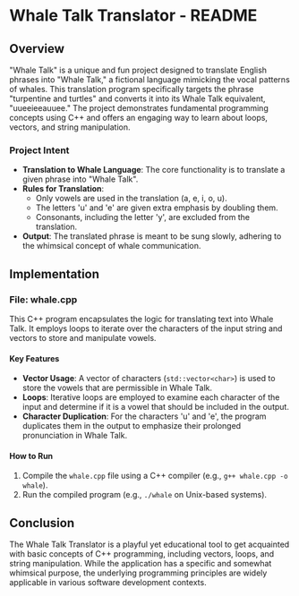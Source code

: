 # Whale Talk Translator - README

## Overview

"Whale Talk" is a unique and fun project designed to translate English phrases into "Whale Talk," a fictional language mimicking the vocal patterns of whales. This translation program specifically targets the phrase "turpentine and turtles" and converts it into its Whale Talk equivalent, "uueeieeauuee." The project demonstrates fundamental programming concepts using C++ and offers an engaging way to learn about loops, vectors, and string manipulation.

### Project Intent

- **Translation to Whale Language**: The core functionality is to translate a given phrase into "Whale Talk".
- **Rules for Translation**:
  - Only vowels are used in the translation (a, e, i, o, u).
  - The letters 'u' and 'e' are given extra emphasis by doubling them.
  - Consonants, including the letter 'y', are excluded from the translation.
- **Output**: The translated phrase is meant to be sung slowly, adhering to the whimsical concept of whale communication.

## Implementation

### File: whale.cpp

This C++ program encapsulates the logic for translating text into Whale Talk. It employs loops to iterate over the characters of the input string and vectors to store and manipulate vowels.

#### Key Features

- **Vector Usage**: A vector of characters (`std::vector<char>`) is used to store the vowels that are permissible in Whale Talk.
- **Loops**: Iterative loops are employed to examine each character of the input and determine if it is a vowel that should be included in the output.
- **Character Duplication**: For the characters 'u' and 'e', the program duplicates them in the output to emphasize their prolonged pronunciation in Whale Talk.

#### How to Run

1. Compile the `whale.cpp` file using a C++ compiler (e.g., `g++ whale.cpp -o whale`).
2. Run the compiled program (e.g., `./whale` on Unix-based systems).

## Conclusion

The Whale Talk Translator is a playful yet educational tool to get acquainted with basic concepts of C++ programming, including vectors, loops, and string manipulation. While the application has a specific and somewhat whimsical purpose, the underlying programming principles are widely applicable in various software development contexts.

